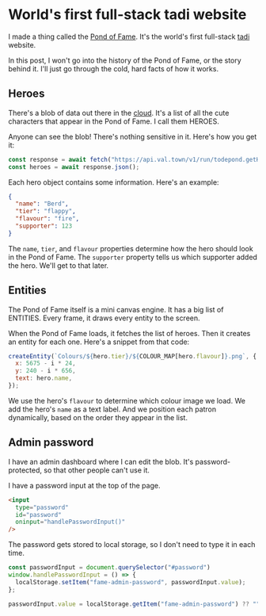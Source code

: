 # World's first full-stack tadi website

I made a thing called the [Pond of Fame](/fame). It's the world's first full-stack [tadi](/wikiblogarden/tadi-web/) website.

In this post, I won't go into the history of the Pond of Fame, or the story behind it. I'll just go through the cold, hard facts of how it works.

## Heroes

There's a blob of data out there in the [cloud](/wikiblogarden/better-computing/synchronising-data/). It's a list of all the cute characters that appear in the Pond of Fame. I call them HEROES.

Anyone can see the blob! There's nothing sensitive in it. Here's how you get it:

```js
const response = await fetch("https://api.val.town/v1/run/todepond.getHeroes");
const heroes = await response.json();
```

Each hero object contains some information. Here's an example:

```json
{
  "name": "Berd",
  "tier": "flappy",
  "flavour": "fire",
  "supporter": 123
}
```

The `name`, `tier`, and `flavour` properties determine how the hero should look in the Pond of Fame. The `supporter` property tells us which supporter added the hero. We'll get to that later.

## Entities

The Pond of Fame itself is a mini canvas engine. It has a big list of ENTITIES. Every frame, it draws every entity to the screen.

When the Pond of Fame loads, it fetches the list of heroes. Then it creates an entity for each one. Here's a snippet from that code:

```js
createEntity(`Colours/${hero.tier}/${COLOUR_MAP[hero.flavour]}.png`, {
  x: 5675 - i * 24,
  y: 240 - i * 656,
  text: hero.name,
});
```

We use the hero's `flavour` to determine which colour image we load. We add the hero's `name` as a text label. And we position each patron dynamically, based on the order they appear in the list.

## Admin password

I have an admin dashboard where I can edit the blob. It's password-protected, so that other people can't use it.

I have a password input at the top of the page.

```html
<input
  type="password"
  id="password"
  oninput="handlePasswordInput()"
/>
```

The password gets stored to local storage, so I don't need to type it in each time.

```js
const passwordInput = document.querySelector("#password")
window.handlePasswordInput = () => {
  localStorage.setItem("fame-admin-password", passwordInput.value);
};

passwordInput.value = localStorage.getItem("fame-admin-password") ?? ""
```

